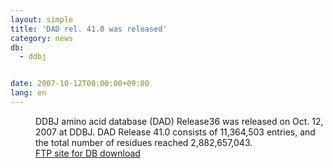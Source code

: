 ```yaml
---
layout: simple
title: 'DAD rel. 41.0 was released'
category: news
db:
  - ddbj


date: 2007-10-12T00:00:00+09:00
lang: en
---
```


<dd>DDBJ amino acid database (DAD) Release36 was released on Oct. 12, 2007 at DDBJ. DAD Release 41.0 consists of 11,364,503 entries, and the total number of residues reached 2,882,657,043.
<dd><a href="/services/index-e.html ">FTP site for DB download</a></dd>
</dd>
